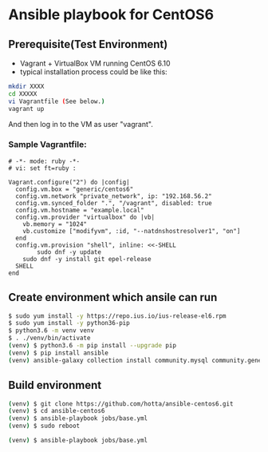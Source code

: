 # Ansible playbook for CentOS6

## Prerequisite(Test Environment)

- Vagrant + VirtualBox VM running CentOS 6.10
- typical installation process could be like this:

```bash
mkdir XXXX
cd XXXXX
vi Vagrantfile (See below.)
vagrant up
```
And then log in to the VM as user "vagrant".

### Sample Vagrantfile:

```Vagrantfile
# -*- mode: ruby -*-
# vi: set ft=ruby :

Vagrant.configure("2") do |config|
  config.vm.box = "generic/centos6"
  config.vm.network "private_network", ip: "192.168.56.2"
  config.vm.synced_folder ".", "/vagrant", disabled: true
  config.vm.hostname = "example.local"
  config.vm.provider "virtualbox" do |vb|
    vb.memory = "1024"
    vb.customize ["modifyvm", :id, "--natdnshostresolver1", "on"]
  end
  config.vm.provision "shell", inline: <<-SHELL
		sudo dnf -y update
    sudo dnf -y install git epel-release
  SHELL
end
```

## Create environment which ansile can run

```bash
$ sudo yum install -y https://repo.ius.io/ius-release-el6.rpm
$ sudo yum install -y python36-pip
$ python3.6 -m venv venv
$ . ./venv/bin/activate
(venv) $ python3.6 -m pip install --upgrade pip
(venv) $ pip install ansible
(venv) ansible-galaxy collection install community.mysql community.general

```

## Build environment 

```bash
(venv) $ git clone https://github.com/hotta/ansible-centos6.git
(venv) $ cd ansible-centos6
(venv) $ ansible-playbook jobs/base.yml
(venv) $ sudo reboot
```


```bash
(venv) $ ansible-playbook jobs/base.yml
```
